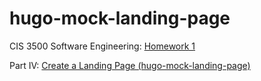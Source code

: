 # hugo-mock-landing-page

CIS 3500 Software Engineering: [Homework 1](https://cis-3500.github.io/docs/example/homeworks/homework-1/)

Part IV: [Create a Landing Page \(hugo-mock-landing-page\)](https://cis-3500.github.io/docs/example/homeworks/homework-1/#part-iv-create-a-landing-page-hugo-mock-landing-page)
